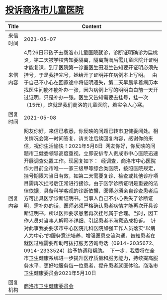 # <a href="http://www.shangluo.gov.cn/zmhd/ldxxxx.jsp?urltype=leadermail.LeaderMailContentUrl&wbtreeid=1112&leadermailid=7213">投诉商洛市儿童医院</a>
| Title |                                                                                                                                                                                                                                                                            Content                                                                                                                                                                                                                                                                             |
|:-----:|----------------------------------------------------------------------------------------------------------------------------------------------------------------------------------------------------------------------------------------------------------------------------------------------------------------------------------------------------------------------------------------------------------------------------------------------------------------------------------------------------------------------------------------------------------------|
| 来信时间  | 2021-05-07                                                                                                                                                                                                                                                                                                                                                                                                                                                                                                                                                     |
| 来信内容  | 4月26日带孩子去商洛市儿童医院就诊，诊断证明确诊为扁桃炎，第二天被学校告知要隔离，隔离期满后需儿童医院开证明才能复课，到了医院第一诊室医生田淑兰告知要开证明必须先挂号，于是我挂完号，她给开了证明并在病例本上写明。   由于自己不小心在回家途中将证明遗失，第二天早晨拿着病历本找医生问能不能补办一张，因为病例上写的明明白白前一天开过证明，只是补办一张。医生又告知需要去挂号，挂一次（15元），这就是我们商洛的儿童医院，着实令人心寒。                                                                                                                                                                                                                                                                                                                                       |
| 回复时间  | 2021-05-08                                                                                                                                                                                                                                                                                                                                                                                                                                                                                                                                                     |
| 回复内容  | 网友你好，来信已收悉，你反映的问题已转市卫健委阅处。相关情况会第一时间答复，请关注后续回复内容，感谢你的来信，祝你生活愉快！2021年5月8日  网友你好，你反映的问题市卫健委领导高度重视，立即安排专人责成市中心医院迅速开展调查处置工作。现回复如下：  经调查，商洛市中心医院作为目前全市唯一一家三级甲等综合类医院，按照医院规定，挂号期限为当日有效，如第二天需要复诊、检查或其他诊疗项目需再次挂号后正常进行接诊。由于医学诊断证明是重要的法律依据，具备科学客观的诊断依据，医师必须亲自诊查患者后方可出具医学诊断证明书。当事人自己不小心丢失了诊断证明，需补办的话，医师必须严格确认患者病情才能再次开具诊断证明书，所以医师要求患者再次挂号属于合理。当时，因工作人员对当事人解释不详细，引起患者不满意造成投诉。  针对此事我委要求市中心医院儿科医院加强工作人员落实“以病人为中心”的服务意识培养，增强医患交流沟通，告知患者在就医过程需要帮助可拨打服务咨询电话（0914-2035672、0914-2333524）给予协调和帮助。  下一步，我委将在全市卫生健康系统进一步提升医疗质量和服务能力，持续提高服务水平，更好地服务每一位患者，提升患者就医体验。商洛市卫生健康委员会2021年5月10日 |
| 回复机构  | <a href="../../categories/agencies/商洛市卫生健康委员会.md">商洛市卫生健康委员会</a>                                                                                                                                                                                                                                                                                                                                                                                                                                                                                                 |